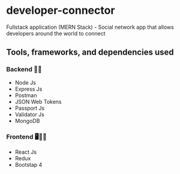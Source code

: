 # developer-connector
Fullstack application (MERN Stack) - Social network app that allows developers around the world to connect

## Tools, frameworks, and dependencies used

### Backend 🤖🧠
- Node Js 
- Express Js
- Postman 
- JSON Web Tokens
- Passport Js
- Validator Js
- MongoDB

### Frontend 🖥💃🏻
- React Js
- Redux
- Bootstap 4